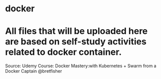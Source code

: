 # docker

# All files that will be uploaded here are based on self-study activities related to docker container.

Source:
Udemy Course: Docker Mastery:with Kubernetes + Swarm from a Docker Captain @bretfisher
